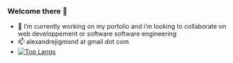 ### Welcome there 👋

- 🔭 I’m currently working on my portolio and i’m looking to collaborate on web developpement or software software engineering
- 📫 alexandrejigmond at gmail dot com
- [![Top Langs](https://github-readme-stats.vercel.app/api/top-langs/?username=alejig&layout=compact)](https://github.com/alejig/)
